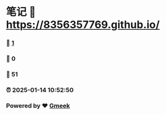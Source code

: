 # 笔记 :link: https://8356357769.github.io/ 
### :page_facing_up: [1](https://8356357769.github.io//tag.html) 
### :speech_balloon: 0 
### :hibiscus: 51 
### :alarm_clock: 2025-01-14 10:52:50 
### Powered by :heart: [Gmeek](https://github.com/Meekdai/Gmeek)

